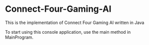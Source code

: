 # Connect-Four-Gaming-AI
This is the implementation of Connect Four Gaming AI written in Java

To start using this console application, use the main method in MainProgram.
